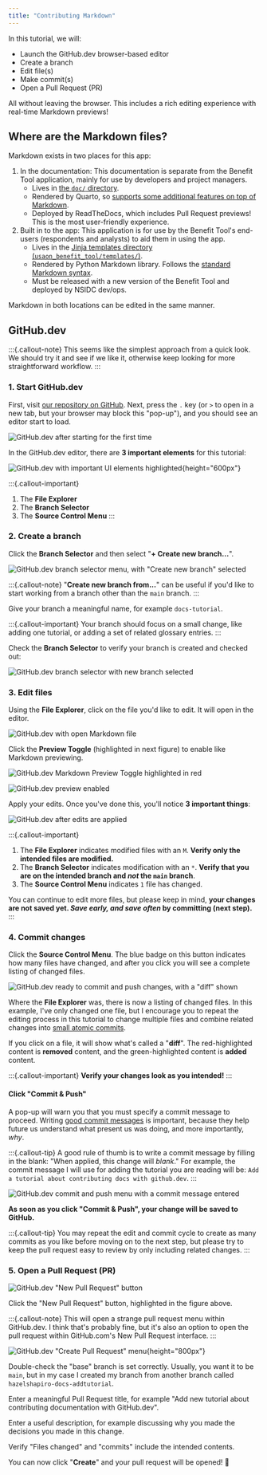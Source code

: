 ```yaml
---
title: "Contributing Markdown"
---
```


In this tutorial, we will:

* Launch the GitHub.dev browser-based editor
* Create a branch
* Edit file(s)
* Make commit(s)
* Open a Pull Request (PR)

All without leaving the browser. This includes a rich editing experience with real-time
Markdown previews!


## Where are the Markdown files?

Markdown exists in two places for this app:

1. In the documentation: This documentation is separate from the Benefit Tool
   application, mainly for use by developers and project managers.
   * Lives in
     [the `doc/` directory](https://github.com/nsidc/usaon-benefit-tool/tree/main/doc).
   * Rendered by Quarto, so
     [supports some additional features on top of Markdown](https://quarto.org/docs/authoring/markdown-basics.html).
   * Deployed by ReadTheDocs, which includes Pull Request previews! This is the most
     user-friendly experience.
2. Built in to the app: This application is for use by the Benefit Tool's end-users
   (respondents and analysts) to aid them in using the app.
   * Lives in the
   [Jinja templates directory (`usaon_benefit_tool/templates/`)](https://github.com/nsidc/usaon-benefit-tool/tree/main/usaon_benefit_tool/templates).
   * Rendered by Python Markdown library.
     Follows the
     [standard Markdown syntax](https://www.markdownguide.org/basic-syntax/).
   * Must be released with a new version of the Benefit Tool and deployed by NSIDC
     dev/ops.

Markdown in both locations can be edited in the same manner.


## GitHub.dev

:::{.callout-note}
This seems like the simplest approach from a quick look.
We should try it and see if we like it, otherwise keep looking for more straightforward workflow.
:::


### 1. Start GitHub.dev

First, visit [our repository on GitHub](https://github.com/nsidc/usaon-benefit-tool).
Next, press the `.` key (or `>` to open in a new tab, but your browser may block this
"pop-up"), and you should see an editor start to load.

![GitHub.dev after starting for the first time](/_assets/github-dev-fresh.png)

In the GitHub.dev editor, there are **3 important elements** for this tutorial:

![GitHub.dev with important UI elements highlighted](/_assets/github-dev-highlights.png){height="600px"}

:::{.callout-important}
1. The **File Explorer**
2. The **Branch Selector**
3. The **Source Control Menu**
:::


### 2. Create a branch

Click the **Branch Selector** and then select "**+ Create new branch...**".


![GitHub.dev branch selector menu, with "Create new branch" selected](/_assets/github-dev-create-branch.png)

:::{.callout-note}
"**Create new branch from...**" can be useful if you'd like to start working from a
branch other than the `main` branch.
:::

Give your branch a meaningful name, for example `docs-tutorial`.

:::{.callout-important}
Your branch should focus on a small change, like adding one tutorial, or adding a set of
related glossary entries.
:::

Check the **Branch Selector** to verify your branch is created and checked out:

![GitHub.dev branch selector with new branch selected](/_assets/github-dev-branch-selector-updated.png)


### 3. Edit files

Using the **File Explorer**, click on the file you'd like to edit. It will open in the
editor.

![GitHub.dev with open Markdown file](/_assets/github-dev-open-markdown.png)

Click the **Preview Toggle** (highlighted in next figure) to enable like Markdown
previewing.

![GitHub.dev **Markdown Preview Toggle** highlighted in red](/_assets/github-dev-markdown-preview-toggle.png)

![GitHub.dev preview enabled](/_assets/github-dev-markdown-preview.png)

Apply your edits. Once you've done this, you'll notice **3 important things**:

![GitHub.dev after edits are applied](/_assets/github-dev-after-edit.png)

:::{.callout-important}
1. The **File Explorer** indicates modified files with an `M`. **Verify only the
   intended files are modified.**
2. The **Branch Selector** indicates modification with an `*`. **Verify that you are on
   the intended branch and _not_ the `main` branch**.
3. The **Source Control Menu** indicates `1` file has changed.

You can continue to edit more files, but please keep in mind, **your changes are not
saved yet. _Save early, and save often_ by committing (next step).**
:::


### 4. Commit changes

Click the **Source Control Menu**. The blue badge on this button indicates how many
files have changed, and after you click you will see a complete listing of changed
files.

![GitHub.dev ready to commit and push changes, with a "diff" shown](/_assets/github-dev-ready-to-commit-and-push.png)

Where the **File Explorer** was, there is now a listing of changed files. In this
example, I've only changed one file, but I encourage you to repeat the editing process
in this tutorial to change multiple files and combine related changes into
[small atomic commits](https://www.aleksandrhovhannisyan.com/blog/atomic-git-commits/).

If you click on a file, it will show what's called a "**diff**". The red-highlighted content
is **removed** content, and the green-highlighted content is **added** content.

:::{.callout-important}
**Verify your changes look as you intended!**
:::


#### Click "Commit & Push"

A pop-up will warn you that you must specify a commit message to proceed. Writing
[good commit messages](https://cbea.ms/git-commit/) is important, because they help
future us understand what present us was doing, and more importantly, _why_.

:::{.callout-tip}
A good rule of thumb is to write a commit message by filling in the blank: "When
applied, this change will _blank_." For example, the commit message I will use for
adding the tutorial you are reading will be: `Add a tutorial about contributing docs
with github.dev`.
:::

![GitHub.dev commit and push menu with a commit message entered](/_assets/github-dev-commit-message.png)

**As soon as you click "Commit & Push", your change will be saved to GitHub.**

:::{.callout-tip}
You may repeat the edit and commit cycle to create as many commits as you like before
moving on to the next step, but please try to keep the pull request easy to review by
only including related changes.
:::


### 5. Open a Pull Request (PR)

![GitHub.dev "New Pull Request" button](/_assets/github-dev-new-pr-button.png)

Click the "New Pull Request" button, highlighted in the figure above.

:::{.callout-note}
This will open a strange pull request menu within GitHub.dev. I think that's probably
fine, but it's also an option to open the pull request within GitHub.com's New Pull
Request interface.
:::

![GitHub.dev "Create Pull Request" menu](/_assets/github-dev-create-pr.png){height="800px"}

Double-check the "base" branch is set correctly. Usually, you want it to be `main`, but
in my case I created my branch from another branch called
`hazelshapiro-docs-addtutorial`.

Enter a meaningful Pull Request title, for example "Add new tutorial about contributing
documentation with GitHub.dev".

Enter a useful description, for example discussing why you made the decisions you made
in this change.

Verify "Files changed" and "commits" include the intended contents.

You can now click "**Create**" and your pull request will be opened! :tada:
